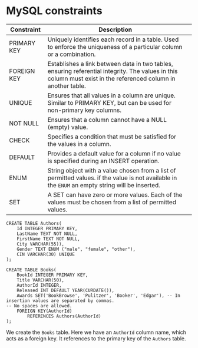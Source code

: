 # MySQL constraints


| Constraint | Description |  |
| ---- | ---- | ---- |
| PRIMARY KEY | Uniquely identifies each record in a table. Used to enforce the uniqueness of a particular column or a combination. |  |
| FOREIGN KEY | Establishes a link between data in two tables, ensuring referential integrity. The values in this column must exist in the referenced column in another table. |  |
| UNIQUE | Ensures that all values in a column are unique. Similar to PRIMARY KEY, but can be used for non-primary key columns. |  |
| NOT NULL | Ensures that a column cannot have a NULL (empty) value. |  |
| CHECK | Specifies a condition that must be satisfied for the values in a column. |  |
| DEFAULT | Provides a default value for a column if no value is specified during an INSERT operation. |  |
| ENUM | String object with a value chosen from a list of permitted values. if the value is not available in the `ENUM` an empty string will be inserted. |  |
| SET | A SET can have zero or more values. Each of the values must be chosen from a list of permitted values. |  |



```mysql
CREATE TABLE Authors(
	Id INTEGER PRIMARY KEY, 
	LastName TEXT NOT NULL,
	FirstName TEXT NOT NULL, 
	City VARCHAR(55)),
	Gender TEXT ENUM ("male", "female", "other"),
	CIN VARCHAR(30) UNIQUE
);

CREATE TABLE Books(
	BookId INTEGER PRIMARY KEY, 
	Title VARCHAR(50),
    AuthorId INTEGER,
    Released INT DEFAULT YEAR(CURDATE()),
    Awards SET('BookBrowse', 'Pulitzer', 'Booker', 'Edgar'), -- In insertion values are separated by commas.                                                                      -- No spaces are allowed.
    FOREIGN KEY(AuthorId)
	    REFERENCES Authors(AuthorId)
);
```

We create the `Books` table. Here we have an `AuthorId` column name, which acts as a foreign key. It references to the primary key of the `Authors` table.
